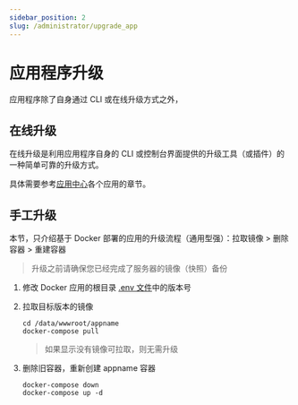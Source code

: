 ```yaml
---
sidebar_position: 2
slug: /administrator/upgrade_app
---
```


# 应用程序升级

应用程序除了自身通过 CLI 或在线升级方式之外，

## 在线升级

在线升级是利用应用程序自身的 CLI 或控制台界面提供的升级工具（或插件）的一种简单可靠的升级方式。  

具体需要参考[应用中心](../apps)各个应用的章节。  

## 手工升级

本节，只介绍基于 Docker 部署的应用的升级流程（通用型强）：拉取镜像 > 删除容器 > 重建容器

> 升级之前请确保您已经完成了服务器的镜像（快照）备份

1. 修改 Docker 应用的根目录 [.env 文件](../administrator/parameter)中的版本号

2. 拉取目标版本的镜像
   ```
   cd /data/wwwroot/appname
   docker-compose pull
   ```
   > 如果显示没有镜像可拉取，则无需升级

3. 删除旧容器，重新创建 appname 容器
    ```
    docker-compose down
    docker-compose up -d
    ```